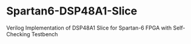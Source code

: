 # Spartan6-DSP48A1-Slice
Verilog Implementation of DSP48A1 Slice for Spartan-6 FPGA with Self-Checking Testbench
